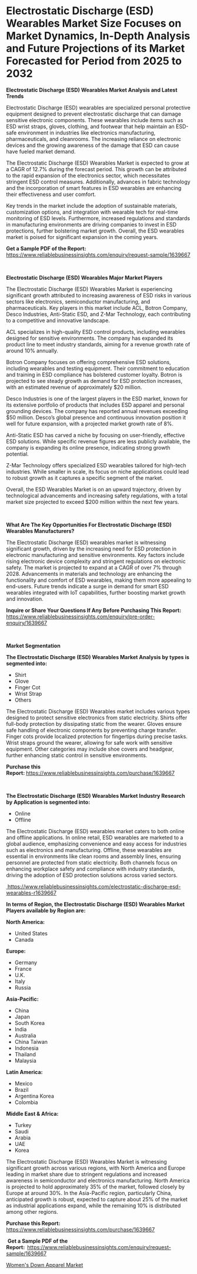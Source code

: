 <p><h1>Electrostatic Discharge (ESD) Wearables Market Size Focuses on Market Dynamics, In-Depth Analysis and Future Projections of its Market Forecasted for Period from 2025 to 2032</h1></p><p><strong>Electrostatic Discharge (ESD) Wearables Market Analysis and Latest Trends</strong></p>
<p><p>Electrostatic Discharge (ESD) wearables are specialized personal protective equipment designed to prevent electrostatic discharge that can damage sensitive electronic components. These wearables include items such as ESD wrist straps, gloves, clothing, and footwear that help maintain an ESD-safe environment in industries like electronics manufacturing, pharmaceuticals, and cleanrooms. The increasing reliance on electronic devices and the growing awareness of the damage that ESD can cause have fueled market demand.</p><p>The Electrostatic Discharge (ESD) Wearables Market is expected to grow at a CAGR of 12.7% during the forecast period. This growth can be attributed to the rapid expansion of the electronics sector, which necessitates stringent ESD control measures. Additionally, advances in fabric technology and the incorporation of smart features in ESD wearables are enhancing their effectiveness and user comfort. </p><p>Key trends in the market include the adoption of sustainable materials, customization options, and integration with wearable tech for real-time monitoring of ESD levels. Furthermore, increased regulations and standards in manufacturing environments are driving companies to invest in ESD protections, further bolstering market growth. Overall, the ESD wearables market is poised for significant expansion in the coming years.</p></p>
<p><strong>Get a Sample PDF of the Report:&nbsp;</strong> <a href="https://www.reliablebusinessinsights.com/enquiry/request-sample/1639667?utm_campaign=2222&utm_medium=2&utm_source=Github&utm_content=ia&utm_term=09022025&utm_id=electrostatic-discharge-esd-wearables">https://www.reliablebusinessinsights.com/enquiry/request-sample/1639667</a></p>
<p>&nbsp;</p>
<p><strong>Electrostatic Discharge (ESD) Wearables Major Market Players</strong></p>
<p><p>The Electrostatic Discharge (ESD) Wearables Market is experiencing significant growth attributed to increasing awareness of ESD risks in various sectors like electronics, semiconductor manufacturing, and pharmaceuticals. Key players in this market include ACL, Botron Company, Desco Industries, Anti-Static ESD, and Z-Mar Technology, each contributing to a competitive and innovative landscape.</p><p>ACL specializes in high-quality ESD control products, including wearables designed for sensitive environments. The company has expanded its product line to meet industry standards, aiming for a revenue growth rate of around 10% annually.</p><p>Botron Company focuses on offering comprehensive ESD solutions, including wearables and testing equipment. Their commitment to education and training in ESD compliance has bolstered customer loyalty. Botron is projected to see steady growth as demand for ESD protection increases, with an estimated revenue of approximately $20 million.</p><p>Desco Industries is one of the largest players in the ESD market, known for its extensive portfolio of products that includes ESD apparel and personal grounding devices. The company has reported annual revenues exceeding $50 million. Desco’s global presence and continuous innovation position it well for future expansion, with a projected market growth rate of 8%.</p><p>Anti-Static ESD has carved a niche by focusing on user-friendly, effective ESD solutions. While specific revenue figures are less publicly available, the company is expanding its online presence, indicating strong growth potential.</p><p>Z-Mar Technology offers specialized ESD wearables tailored for high-tech industries. While smaller in scale, its focus on niche applications could lead to robust growth as it captures a specific segment of the market.</p><p>Overall, the ESD Wearables Market is on an upward trajectory, driven by technological advancements and increasing safety regulations, with a total market size projected to exceed $200 million within the next few years.</p></p>
<p>&nbsp;</p>
<p><strong>What Are The Key Opportunities For Electrostatic Discharge (ESD) Wearables Manufacturers?</strong></p>
<p><p>The Electrostatic Discharge (ESD) wearables market is witnessing significant growth, driven by the increasing need for ESD protection in electronic manufacturing and sensitive environments. Key factors include rising electronic device complexity and stringent regulations on electronic safety. The market is projected to expand at a CAGR of over 7% through 2028. Advancements in materials and technology are enhancing the functionality and comfort of ESD wearables, making them more appealing to end-users. Future trends indicate a surge in demand for smart ESD wearables integrated with IoT capabilities, further boosting market growth and innovation.</p></p>
<p><strong>Inquire or Share Your Questions If Any Before Purchasing This Report:</strong> <a href="https://www.reliablebusinessinsights.com/enquiry/pre-order-enquiry/1639667?utm_campaign=2222&utm_medium=2&utm_source=Github&utm_content=ia&utm_term=09022025&utm_id=electrostatic-discharge-esd-wearables">https://www.reliablebusinessinsights.com/enquiry/pre-order-enquiry/1639667</a></p>
<p>&nbsp;</p>
<p><strong>Market Segmentation</strong></p>
<p><strong>The Electrostatic Discharge (ESD) Wearables Market Analysis by types is segmented into:</strong></p>
<p><ul><li>Shirt</li><li>Glove</li><li>Finger Cot</li><li>Wrist Strap</li><li>Others</li></ul></p>
<p><p>The Electrostatic Discharge (ESD) Wearables market includes various types designed to protect sensitive electronics from static electricity. Shirts offer full-body protection by dissipating static from the wearer. Gloves ensure safe handling of electronic components by preventing charge transfer. Finger cots provide localized protection for fingertips during precise tasks. Wrist straps ground the wearer, allowing for safe work with sensitive equipment. Other categories may include shoe covers and headgear, further enhancing static control in sensitive environments.</p></p>
<p><strong>Purchase this Report:&nbsp;</strong><a href="https://www.reliablebusinessinsights.com/purchase/1639667?utm_campaign=2222&utm_medium=2&utm_source=Github&utm_content=ia&utm_term=09022025&utm_id=electrostatic-discharge-esd-wearables">https://www.reliablebusinessinsights.com/purchase/1639667</a></p>
<p>&nbsp;</p>
<p><strong>The Electrostatic Discharge (ESD) Wearables Market Industry Research by Application is segmented into:</strong></p>
<p><ul><li>Online</li><li>Offline</li></ul></p>
<p><p>The Electrostatic Discharge (ESD) wearables market caters to both online and offline applications. In online retail, ESD wearables are marketed to a global audience, emphasizing convenience and easy access for industries such as electronics and manufacturing. Offline, these wearables are essential in environments like clean rooms and assembly lines, ensuring personnel are protected from static electricity. Both channels focus on enhancing workplace safety and compliance with industry standards, driving the adoption of ESD protection solutions across varied sectors.</p></p>
<p><a href="https://www.reliablebusinessinsights.com/electrostatic-discharge-esd-wearables-r1639667?utm_campaign=2222&utm_medium=2&utm_source=Github&utm_content=ia&utm_term=09022025&utm_id=electrostatic-discharge-esd-wearables">&nbsp;https://www.reliablebusinessinsights.com/electrostatic-discharge-esd-wearables-r1639667</a></p>
<p><strong>In terms of Region, the Electrostatic Discharge (ESD) Wearables Market Players available by Region are:</strong></p>
<p>
    <p> <strong> North America: </strong>
        <ul>
            <li>United States</li>
            <li>Canada</li>
        </ul>
        </p> 
    <p> <strong> Europe: </strong>
        <ul>
            <li>Germany</li>
            <li>France</li>
            <li>U.K.</li>
            <li>Italy</li>
            <li>Russia</li>
        </ul>
        </p> 
    <p> <strong> Asia-Pacific: </strong>
        <ul>
            <li>China</li>
            <li>Japan</li>
            <li>South Korea</li>
            <li>India</li>
            <li>Australia</li>
            <li>China Taiwan</li>
            <li>Indonesia</li>
            <li>Thailand</li>
            <li>Malaysia</li>
        </ul>
        </p> 
    <p> <strong> Latin America: </strong>
        <ul>
            <li>Mexico</li>
            <li>Brazil</li>
            <li>Argentina Korea</li>
            <li>Colombia</li>
        </ul>
        </p> 
    <p> <strong> Middle East & Africa: </strong>
        <ul>
            <li>Turkey</li>
            <li>Saudi</li>
            <li>Arabia</li>
            <li>UAE</li>
            <li>Korea</li>
        </ul>
    </p>
    </p>
<p><p>The Electrostatic Discharge (ESD) Wearables Market is witnessing significant growth across various regions, with North America and Europe leading in market share due to stringent regulations and increased awareness in semiconductor and electronics manufacturing. North America is projected to hold approximately 35% of the market, followed closely by Europe at around 30%. In the Asia-Pacific region, particularly China, anticipated growth is robust, expected to capture about 25% of the market as industrial applications expand, while the remaining 10% is distributed among other regions.</p></p>
<p><strong>Purchase this Report: </strong><a href="https://www.reliablebusinessinsights.com/purchase/1639667?utm_campaign=2222&utm_medium=2&utm_source=Github&utm_content=ia&utm_term=09022025&utm_id=electrostatic-discharge-esd-wearables">https://www.reliablebusinessinsights.com/purchase/1639667</a></p>
<p>&nbsp;<strong>Get a Sample PDF of the Report:&nbsp;&nbsp;</strong><a href="https://www.reliablebusinessinsights.com/enquiry/request-sample/1639667?utm_campaign=2222&utm_medium=2&utm_source=Github&utm_content=ia&utm_term=09022025&utm_id=electrostatic-discharge-esd-wearables">https://www.reliablebusinessinsights.com/enquiry/request-sample/1639667</a></p>
<p><strong></strong></p>
<p><p><a href="https://github.com/rileymgdorcas/Market-Research-Report-List-1/blob/main/womens-down-apparel-market.md?utm_campaign=2222&utm_medium=2&utm_source=Github&utm_content=ia&utm_term=09022025&utm_id=electrostatic-discharge-esd-wearables">Women's Down Apparel Market</a></p></p>